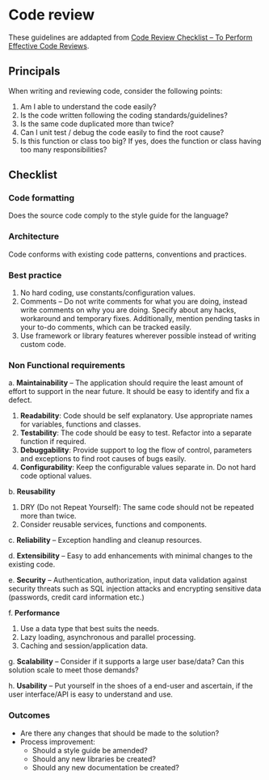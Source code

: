 # Code review

These guidelines are addapted from [Code Review Checklist – To Perform Effective Code Reviews](https://www.evoketechnologies.com/blog/code-review-checklist-perform-effective-code-reviews/).

## Principals

When writing and reviewing code, consider the following points:

1. Am I able to understand the code easily?
2. Is the code written following the coding standards/guidelines?
3. Is the same code duplicated more than twice?
4. Can I unit test / debug the code easily to find the root cause?
5. Is this function or class too big? If yes, does the function or class having too many responsibilities?

##  Checklist

### Code formatting

Does the source code comply to the style guide for the language?

### Architecture

Code conforms with existing code patterns, conventions and practices.

### Best practice

1. No hard coding, use constants/configuration values.
2. Comments – Do not write comments for what you are doing, instead write comments on why you are doing. Specify about any hacks, workaround and temporary fixes. Additionally, mention pending tasks in your to-do comments, which can be tracked easily.
3. Use framework or library features wherever possible instead of writing custom code.

### Non Functional requirements

a. __Maintainability__ – The application should require the least amount of effort to support in the near future. It should be easy to identify and fix a defect.

  1. __Readability__: Code should be self explanatory. Use appropriate names for variables, functions and classes.
  2. __Testability__: The code should be easy to test. Refactor into a separate function if required.
  3. __Debuggability__: Provide support to log the flow of control, parameters and exceptions to find root causes of bugs easily.
  4. __Configurability__: Keep the configurable values separate in. Do not hard code optional values.
  
b. __Reusability__

  1. DRY (Do not Repeat Yourself): The same code should not be repeated more than twice.
  2. Consider reusable services, functions and components.
  
c. __Reliability__ – Exception handling and cleanup resources.

d. __Extensibility__ – Easy to add enhancements with minimal changes to the existing code.

e. __Security__ – Authentication, authorization, input data validation against security threats such as SQL injection attacks and encrypting sensitive data (passwords, credit card information etc.)

f. __Performance__

  1. Use a data type that best suits the needs.
  2. Lazy loading, asynchronous and parallel processing.
  3. Caching and session/application data.
  
g. __Scalability__ – Consider if it supports a large user base/data? Can this solution scale to meet those demands?

h. __Usability__ – Put yourself in the shoes of a end-user and ascertain, if the user interface/API is easy to understand and use.

### Outcomes

* Are there any changes that should be made to the solution?
* Process improvement:
   * Should a style guide be amended?
   * Should any new libraries be created?
   * Should any new documentation be created?
